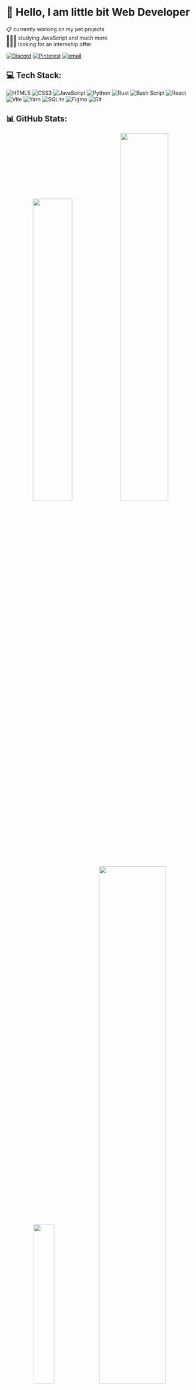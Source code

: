 
# 🦝 Hello, I am little bit Web Developer
📋 currently working on my pet projects<br>👨🏼‍🎓 studying JavaScript and much more<br>👨🏼‍💻 looking for an internship offer<br></i>

[![Discord](https://img.shields.io/badge/Discord-%237289DA.svg?logo=discord&logoColor=white)](https://discord.gg/ehotinka) [![Pinterest](https://img.shields.io/badge/Pinterest-%23E60023.svg?logo=Pinterest&logoColor=white)](https://pinterest.com/EHoTiNKA) [![email](https://img.shields.io/badge/Email-D14836?logo=gmail&logoColor=white)](mailto:alexe.pyshkin@yandex.ru)


## 💻 Tech Stack:
![HTML5](https://img.shields.io/badge/html5-%23E34F26.svg?style=for-the-badge&logo=html5&logoColor=white) ![CSS3](https://img.shields.io/badge/css3-%231572B6.svg?style=for-the-badge&logo=css3&logoColor=white) ![JavaScript](https://img.shields.io/badge/javascript-%23323330.svg?style=for-the-badge&logo=javascript&logoColor=%23F7DF1E) ![Python](https://img.shields.io/badge/python-3670A0?style=for-the-badge&logo=python&logoColor=ffdd54) ![Rust](https://img.shields.io/badge/rust-%23000000.svg?style=for-the-badge&logo=rust&logoColor=white) ![Bash Script](https://img.shields.io/badge/bash_script-%23121011.svg?style=for-the-badge&logo=gnu-bash&logoColor=white) ![React](https://img.shields.io/badge/react-%2320232a.svg?style=for-the-badge&logo=react&logoColor=%2361DAFB) ![Vite](https://img.shields.io/badge/vite-%23646CFF.svg?style=for-the-badge&logo=vite&logoColor=white) ![Yarn](https://img.shields.io/badge/yarn-%232C8EBB.svg?style=for-the-badge&logo=yarn&logoColor=white) ![SQLite](https://img.shields.io/badge/sqlite-%2307405e.svg?style=for-the-badge&logo=sqlite&logoColor=white) ![Figma](https://img.shields.io/badge/figma-%23F24E1E.svg?style=for-the-badge&logo=figma&logoColor=white) ![Git](https://img.shields.io/badge/git-%23F05033.svg?style=for-the-badge&logo=git&logoColor=white)

## 📊 GitHub Stats:
<div align="center">
<img class="img" src="https://github-readme-stats.vercel.app/api?username=EHoTiNKA&theme=dark&hide_border=true&include_all_commits=true&count_private=true" width="45.5%"/>
<img class="img" src="https://nirzak-streak-stats.vercel.app/?user=EHoTiNKA&theme=dark&hide_border=true" width="50.20%" />
</div>
<div align="center">
<img class="img" src="https://github-readme-stats.vercel.app/api/top-langs/?username=EHoTiNKA&theme=dark&hide_border=true&include_all_commits=true&count_private=true&layout=compact" width="33%"/>
<img class="img" src="https://i.pinimg.com/originals/dc/3e/cd/dc3ecdab0fa15f3bd29d1e20718648e6.gif" width="59.5%">
</div>


